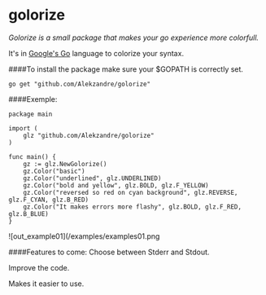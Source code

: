 # golorize
*Golorize is a small package that makes your go experience more colorfull.*

It's in [Google's Go](https://golang.org/) language to colorize your syntax.

####To install the package make sure your $GOPATH is correctly set.
```
go get "github.com/Alekzandre/golorize"
```
####Exemple:
```
package main

import (
	glz "github.com/Alekzandre/golorize"
)

func main() {
	gz := glz.NewGolorize()
	gz.Color("basic")
	gz.Color("underlined", glz.UNDERLINED)
	gz.Color("bold and yellow", glz.BOLD, glz.F_YELLOW)
	gz.Color("reversed so red on cyan background", glz.REVERSE, glz.F_CYAN, glz.B_RED)
	gz.Color("It makes errors more flashy", glz.BOLD, glz.F_RED, glz.B_BLUE)
}
```
![out_example01](/examples/examples01.png

####Features to come:
Choose between Stderr and Stdout.

Improve the code.

Makes it easier to use.

